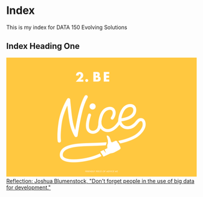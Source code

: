 # Index

This is my index for DATA 150 Evolving Solutions

## Index Heading One

![](details.png)
[Reflection: Joshua Blumenstock, "Don't forget people in the use of big data for development."](<www.google.com> "Reflection: Joshua Blumenstock, 'Don't forget people in the use of big data for development.'")
